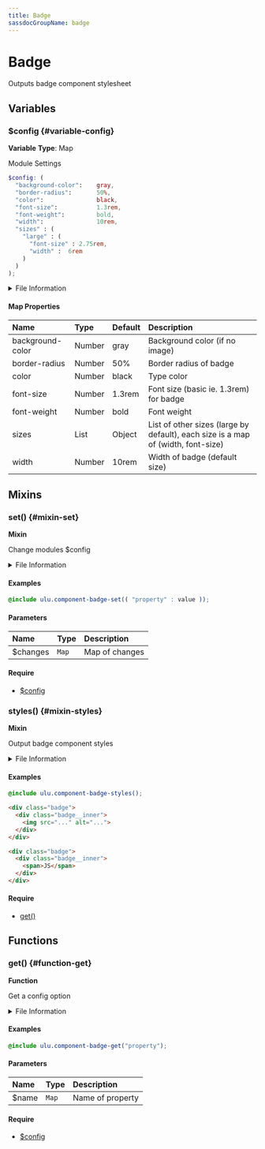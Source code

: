 ```yaml
---
title: Badge
sassdocGroupName: badge
---
```



# Badge

<div class="type-large">

Outputs badge component stylesheet

</div>



## Variables




<div class="sassdoc-item-header">

###  $config {#variable-config}

  <div class="sassdoc-item-header__labels">
    <span class="tag tag--primary"><strong>Variable</strong></span> <span class="tag"><strong>Type</strong>: Map</span>
  </div>

</div>

  

Module Settings
    
    

``` scss
$config: (
  "background-color":    gray,
  "border-radius":       50%,
  "color":               black,
  "font-size":           1.3rem,
  "font-weight":         bold,
  "width":               10rem,
  "sizes" : (
    "large" : (
      "font-size" : 2.75rem,
      "width" :  6rem
    )
  )
);
```
  


<details>
  <summary>File Information</summary>
  
- **File:** _badge.scss
- **Group:** badge
- **Type:** variable
- **Lines (comments):** 10-18
- **Lines (code):** 20-33

</details>

    

#### Map Properties


|Name|Type|Default|Description|
|:--|:--|:--|:--|
|background-color|Number|gray|Background color (if no image)|
|border-radius|Number|50%|Border radius of badge|
|color|Number|black|Type color|
|font-size|Number|1.3rem|Font size (basic ie. 1.3rem) for badge|
|font-weight|Number|bold|Font weight|
|sizes|List|Object|List of other sizes (large by default), each size is a map of (width, font-size)|
|width|Number|10rem|Width of badge (default size)|

    
  

## Mixins




<div class="sassdoc-item-header">

###  set() {#mixin-set}

  <div class="sassdoc-item-header__labels">
    <span class="tag tag--primary"><strong>Mixin</strong></span>
  </div>

</div>

  

Change modules $config
    
    


<details>
  <summary>File Information</summary>
  
- **File:** _badge.scss
- **Group:** badge
- **Type:** mixin
- **Lines (comments):** 35-38
- **Lines (code):** 40-42

</details>

    

#### Examples

      


``` scss
@include ulu.component-badge-set(( "property" : value ));
```
  

      

#### Parameters


|Name|Type|Description|
|:--|:--|:--|
|$changes|`Map`|Map of changes|

    

#### Require

- [$config](/sass/components/accordion/#variable-config)
  


<div class="sassdoc-item-header">

###  styles() {#mixin-styles}

  <div class="sassdoc-item-header__labels">
    <span class="tag tag--primary"><strong>Mixin</strong></span>
  </div>

</div>

  

Output badge component styles
    
    


<details>
  <summary>File Information</summary>
  
- **File:** _badge.scss
- **Group:** badge
- **Type:** mixin
- **Lines (comments):** 53-67
- **Lines (code):** 69-129

</details>

    

#### Examples

      


``` scss
@include ulu.component-badge-styles();
```
  

      

      


``` html
<div class="badge">
  <div class="badge__inner">
    <img src="..." alt="...">
  </div>
</div>

<div class="badge">
  <div class="badge__inner">
    <span>JS</span>
  </div>
</div>
```
  

      

#### Require

- [get()](/sass/components/accordion/#function-get)
  
  

## Functions




<div class="sassdoc-item-header">

###  get() {#function-get}

  <div class="sassdoc-item-header__labels">
    <span class="tag tag--primary"><strong>Function</strong></span>
  </div>

</div>

  

Get a config option
    
    


<details>
  <summary>File Information</summary>
  
- **File:** _badge.scss
- **Group:** badge
- **Type:** function
- **Lines (comments):** 44-47
- **Lines (code):** 49-51

</details>

    

#### Examples

      


``` scss
@include ulu.component-badge-get("property");
```
  

      

#### Parameters


|Name|Type|Description|
|:--|:--|:--|
|$name|`Map`|Name of property|

    

#### Require

- [$config](/sass/components/accordion/#variable-config)
  
  
  
